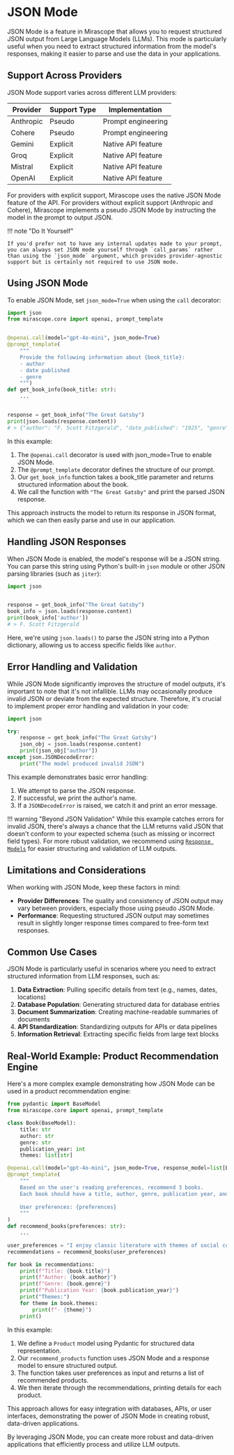# JSON Mode

JSON Mode is a feature in Mirascope that allows you to request structured JSON output from Large Language Models (LLMs). This mode is particularly useful when you need to extract structured information from the model's responses, making it easier to parse and use the data in your applications.

## Support Across Providers

JSON Mode support varies across different LLM providers:

| Provider  | Support Type | Implementation      |
|-----------|--------------|---------------------|
| Anthropic | Pseudo       | Prompt engineering  |
| Cohere    | Pseudo       | Prompt engineering  |
| Gemini    | Explicit     | Native API feature  |
| Groq      | Explicit     | Native API feature  |
| Mistral   | Explicit     | Native API feature  |
| OpenAI    | Explicit     | Native API feature  |


For providers with explicit support, Mirascope uses the native JSON Mode feature of the API. For providers without explicit support (Anthropic and Cohere), Mirascope implements a pseudo JSON Mode by instructing the model in the prompt to output JSON.

!!! note "Do It Yourself"

    If you'd prefer not to have any internal updates made to your prompt, you can always set JSON mode yourself through `call_params` rather than using the `json_mode` argument, which provides provider-agnostic support but is certainly not required to use JSON mode.

## Using JSON Mode

To enable JSON Mode, set `json_mode=True` when using the `call` decorator:

```python hl_lines="5" 
import json
from mirascope.core import openai, prompt_template


@openai.call(model="gpt-4o-mini", json_mode=True)
@prompt_template(
    """
    Provide the following information about {book_title}:
    - author
    - date published
    - genre
    """)
def get_book_info(book_title: str):
    ...


response = get_book_info("The Great Gatsby")
print(json.loads(response.content))
# > {"author": "F. Scott Fitzgerald", "date_published": "1925", "genre": "Tragedy"}
```

In this example:

1. The `@openai.call` decorator is used with json_mode=True to enable JSON Mode.
2. The `@prompt_template` decorator defines the structure of our prompt.
3. Our `get_book_info` function takes a book_title parameter and returns structured information about the book.
4. We call the function with `"The Great Gatsby"` and print the parsed JSON response.

This approach instructs the model to return its response in JSON format, which we can then easily parse and use in our application.

## Handling JSON Responses

When JSON Mode is enabled, the model's response will be a JSON string. You can parse this string using Python's built-in `json` module or other JSON parsing libraries (such as `jiter`):

```python hl_lines="5" 
import json


response = get_book_info("The Great Gatsby")
book_info = json.loads(response.content)
print(book_info['author'])
# > F. Scott Fitzgerald
```

Here, we're using `json.loads()` to parse the JSON string into a Python dictionary, allowing us to access specific fields like `author`.

## Error Handling and Validation

While JSON Mode significantly improves the structure of model outputs, it's important to note that it's not infallible. LLMs may occasionally produce invalid JSON or deviate from the expected structure. Therefore, it's crucial to implement proper error handling and validation in your code:

```python hl_lines="7"
import json

try:
    response = get_book_info("The Great Gatsby")
    json_obj = json.loads(response.content)
    print(json_obj["author"])
except json.JSONDecodeError:
    print("The model produced invalid JSON")
```

This example demonstrates basic error handling:

1. We attempt to parse the JSON response.
2. If successful, we print the author's name.
3. If a `JSONDecodeError` is raised, we catch it and print an error message.

!!! warning "Beyond JSON Validation"
    While this example catches errors for invalid JSON, there's always a chance that the LLM returns valid JSON that doesn't conform to your expected schema (such as missing or incorrect field types). For more robust validation, we recommend using [`Response Models`](./response_models.md) for easier structuring and validation of LLM outputs.

## Limitations and Considerations

When working with JSON Mode, keep these factors in mind:

- **Provider Differences**: The quality and consistency of JSON output may vary between providers, especially those using pseudo JSON Mode.
- **Performance**: Requesting structured JSON output may sometimes result in slightly longer response times compared to free-form text responses.

## Common Use Cases

JSON Mode is particularly useful in scenarios where you need to extract structured information from LLM responses, such as:

1. **Data Extraction**: Pulling specific details from text (e.g., names, dates, locations)
2. **Database Population**: Generating structured data for database entries
3. **Document Summarization**: Creating machine-readable summaries of documents
4. **API Standardization**: Standardizing outputs for APIs or data pipelines
5. **Information Retrieval**: Extracting specific fields from large text blocks

## Real-World Example: Product Recommendation Engine

Here's a more complex example demonstrating how JSON Mode can be used in a product recommendation engine:

```python
from pydantic import BaseModel
from mirascope.core import openai, prompt_template

class Book(BaseModel):
    title: str
    author: str
    genre: str
    publication_year: int
    themes: list[str]

@openai.call(model="gpt-4o-mini", json_mode=True, response_model=list[Book])
@prompt_template(
    """
    Based on the user's reading preferences, recommend 3 books.
    Each book should have a title, author, genre, publication year, and list of key themes.
    
    User preferences: {preferences}
    """
)
def recommend_books(preferences: str):
    ...

user_preferences = "I enjoy classic literature with themes of social commentary"
recommendations = recommend_books(user_preferences)

for book in recommendations:
    print(f"Title: {book.title}")
    print(f"Author: {book.author}")
    print(f"Genre: {book.genre}")
    print(f"Publication Year: {book.publication_year}")
    print("Themes:")
    for theme in book.themes:
        print(f"- {theme}")
    print()
```

In this example:

1. We define a `Product` model using Pydantic for structured data representation.
2. Our `recommend_products` function uses JSON Mode and a response model to ensure structured output.
3. The function takes user preferences as input and returns a list of recommended products.
4. We then iterate through the recommendations, printing details for each product.

This approach allows for easy integration with databases, APIs, or user interfaces, demonstrating the power of JSON Mode in creating robust, data-driven applications.

By leveraging JSON Mode, you can create more robust and data-driven applications that efficiently process and utilize LLM outputs.
